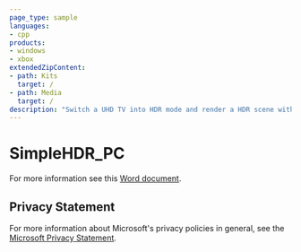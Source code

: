 ```yaml
---
page_type: sample
languages:
- cpp
products:
- windows
- xbox
extendedZipContent:
- path: Kits
  target: /
- path: Media
  target: /
description: "Switch a UHD TV into HDR mode and render a HDR scene with values higher than 1.0f, which will be displayed as brighter than white on a UHD TV."
---
```


# SimpleHDR_PC

For more information see this [Word document](https://github.com/microsoft/Xbox-ATG-Samples/blob/master/PCSamples/Graphics/SimpleHDR_PC/Readme.docx).

## Privacy Statement

For more information about Microsoft's privacy policies in general, see the [Microsoft Privacy Statement](https://privacy.microsoft.com/privacystatement/).
